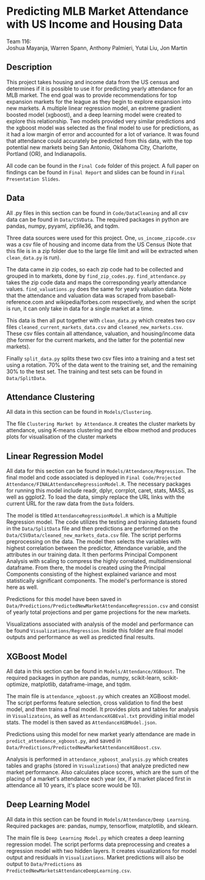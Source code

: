 # Predicting MLB Market Attendance with US Income and Housing Data
Team 116:
<br />Joshua Mayanja, Warren Spann, Anthony Palmieri, Yutai Liu, Jon Martin

## Description
This project takes housing and income data from the US census and determines if it is possible to use it for predicting yearly attendance for an MLB market. The end goal was to provide recommendations for top expansion markets for the league as they begin to explore expansion into new markets. A multiple linear regression model, an extreme gradient boosted model (xgboost), and a deep learning model were created to explore this relationship. Two models provided very similar predictions and the xgboost model was selected as the final model to use for predictions, as it had a low margin of error and accounted for a lot of variance.  It was found that attendance could accurately be predicted from this data, with the top potential new markets being San Antonio, Oklahoma City, Charlotte, Portland (OR), and Indianapolis.

All code can be found in the `Final Code` folder of this project. A full paper on findings can be found in `Final Report` and slides can be found in `Final Presentation Slides`.

## Data
All .py files in this section can be found in `Code/DataCleaning` and all csv data can be found in `Data/CSVData`. The required packages in python are pandas, numpy, pyyaml, zipfile36, and tqdm.

Three data sources were used for this project. One, `us_income_zipcode.csv` was a csv file of housing and income data from the US Census (Note that this file is in a zip folder due to the large file limit and will be extracted when `clean_data.py` is run). 

The data came in zip codes, so each zip code had to be collected and grouped in to markets, done by `find_zip_codes.py`. `find_attendance.py` takes the zip code data and maps the corresponding yearly attendance values. `find_valuations.py` does the same for yearly valuation data. Note that the attendance and valuation data was scraped from baseball-reference.com and wikipedia/forbes.com respectively, and when the script is run, it can only take in data for a single market at a time. 

This data is then all put together with `clean_data.py` which creates two csv files `cleaned_current_markets_data.csv` and `cleaned_new_markets.csv`. These csv files contain all attendance, valuation, and housing/income data (the former for the current markets, and the latter for the potential new markets).

Finally `split_data.py` splits these two csv files into a training and a test set using a rotation. 70% of the data went to the training set, and the remaining 30% to the test set. The training and test sets can be found in `Data/SplitData`.

## Attendance Clustering
All data in this section can be found in `Models/Clustering`.

The file `Clustering Market by Attendance.R` creates the cluster markets by attendance, using K-means clustering and the elbow method and produces plots for visualisation of the cluster markets

## Linear Regression Model
All data for this section can be found in `Models/Attendance/Regression`. The final model and code associated is deployed in `Final Code/Projected Attendance/FINALAttendanceRegressionModel.R`. The necessary packages for running this model include readr, dplyr, corrplot, caret, stats, MASS, as well as ggplot2. To load the data, simply replace the URL links with the current URL for the raw data from the `Data` folders.

The model is titled `AttendanceRegressionModel.R` which is a Multiple Regression model. The code utilizes the testing and training datasets found in the `Data/SplitData` file and then predictions are performed on the `Data/CSVData/cleaned_new_markets_data.csv` file. The script performs preprocessing on the data. The model then selects the variables with highest correlation between the predictor, Attendance variable, and the attributes in our training data. It then performs Principal Component Analysis with scaling to compress the highly correlated, multidimensional dataframe. From there, the model is created using the Principal Components consisting of the highest explained variance and most statistically significant components. The model's performance is stored here as well.

Predictions for this model have been saved in `Data/Predictions/PredictedNewMarketAttendanceRegression.csv` and consist of yearly total projections and per game projections for the new markets. 

Visualizations associated with analysis of the model and performance can be found `Visualizations/Regression`. Inside this folder are final model outputs and performance as well as predicted final results.

## XGBoost Model
All data in this section can be found in `Models/Attendance/XGBoost`. The required packages in python are pandas, numpy, scikit-learn, scikit-optimize, matplotlib, dataframe-image, and tqdm.

The main file is `attendance_xgboost.py` which creates an XGBoost model. The script performs feature selection, cross validation to find the best model, and then trains a final model. It provides plots and tables for analysis in `Visualizatoins`, as well as `AttendanceXGBEval.txt` providing initial model stats. The model is then saved as `AttendanceXGBModel.json`.

Predictions using this model for new market yearly attendance are made in `predict_attendance_xgboost.py`, and saved in `Data/Predictions/PredictedNewMarketAttendanceXGBoost.csv`.

Analysis is performed in `attendance_xgboost_analysis.py` which creates tables and graphs (stored in `Visualizations`) that analyze predicted new market performance. Also calculates place scores, which are the sum of the placing of a market's attendance each year (ex, if a market placed first in attendance all 10 years, it's place score would be 10).

## Deep Learning Model
All data in this section can be found in `Models/Attendance/Deep Learning`. Required packages are: pandas, numpy, tensorflow, matplotlib, and sklearn.

The main file is `Deep Learning Model.py` which creates a deep learning regression model. The script performs data preprocessing and creates a regression model with two hidden layers. It creates visualizations for model output and residuals in `Visualizations`. Market predictions will also be output to `Data/Predictions` as `PredictedNewMarketsAttendanceDeepLearning.csv`.
